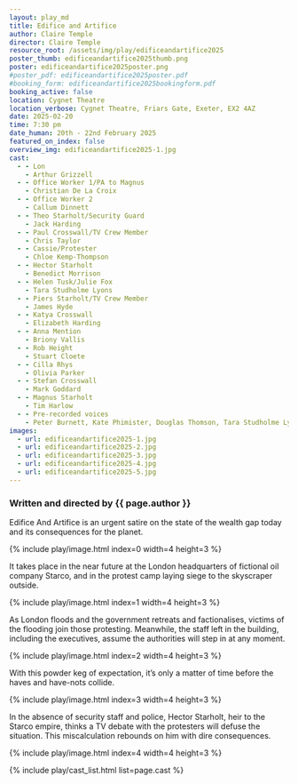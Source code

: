 ```yaml
---
layout: play_md
title: Edifice and Artifice
author: Claire Temple
director: Claire Temple
resource_root: /assets/img/play/edificeandartifice2025
poster_thumb: edificeandartifice2025thumb.png
poster: edificeandartifice2025poster.png
#poster_pdf: edificeandartifice2025poster.pdf
#booking_form: edificeandartifice2025bookingform.pdf
booking_active: false
location: Cygnet Theatre
location_verbose: Cygnet Theatre, Friars Gate, Exeter, EX2 4AZ
date: 2025-02-20
time: 7:30 pm
date_human: 20th - 22nd February 2025
featured_on_index: false
overview_img: edificeandartifice2025-1.jpg
cast:
  - - Lon
    - Arthur Grizzell
  - - Office Worker 1/PA to Magnus
    - Christian De La Croix
  - - Office Worker 2
    - Callum Dinnett
  - - Theo Starholt/Security Guard
    - Jack Harding
  - - Paul Crosswall/TV Crew Member
    - Chris Taylor
  - - Cassie/Protester
    - Chloe Kemp-Thompson
  - - Hector Starholt
    - Benedict Morrison
  - - Helen Tusk/Julie Fox
    - Tara Studholme Lyons
  - - Piers Starholt/TV Crew Member
    - James Hyde
  - - Katya Crosswall
    - Elizabeth Harding
  - - Anna Mention
    - Briony Vallis
  - - Rob Height
    - Stuart Cloete
  - - Cilla Rhys
    - Olivia Parker
  - - Stefan Crosswall
    - Mark Goddard
  - - Magnus Starholt
    - Tim Harlow
  - - Pre-recorded voices
    - Peter Burnett, Kate Phimister, Douglas Thomson, Tara Studholme Lyons, Lori Hilson and Robin Thwaytes
images:
  - url: edificeandartifice2025-1.jpg
  - url: edificeandartifice2025-2.jpg
  - url: edificeandartifice2025-3.jpg
  - url: edificeandartifice2025-4.jpg
  - url: edificeandartifice2025-5.jpg
---
```


### Written and directed by {{ page.author }}

Edifice And Artifice is an urgent satire on the state of the wealth gap today
and its consequences for the planet.

{% include play/image.html index=0 width=4 height=3 %}

It takes place in the near future at the London headquarters of fictional oil
company Starco, and in the protest camp laying siege to the skyscraper outside.

{% include play/image.html index=1 width=4 height=3 %}

As London floods and the government retreats and factionalises, victims of the
flooding join those protesting. Meanwhile, the staff left in the building,
including the executives, assume the authorities will step in at any moment.

{% include play/image.html index=2 width=4 height=3 %}

With this powder keg of expectation, it’s only a matter of time before the haves
and have-nots collide.

{% include play/image.html index=3 width=4 height=3 %}

In the absence of security staff and police, Hector Starholt, heir to the Starco
empire, thinks a TV debate with the protesters will defuse the situation. This
miscalculation rebounds on him with dire consequences.

{% include play/image.html index=4 width=4 height=3 %}

{% include play/cast_list.html list=page.cast %}
